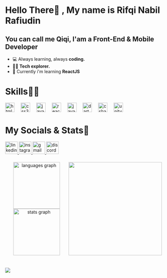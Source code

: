 Hello There👋 , My name is Rifqi Nabil Rafiudin
====================================================================================================================================================

You can call me Qiqi, I'am a Front-End & Mobile Developer
---------------------------------------------------------

<ul>
  <li>💻 Always learning, always <strong>coding.</strong></li>
  <li>👨‍⚖️ <strong>Tech explorer.</strong></li>
  <li>🤔 Currently i'm learning <strong> ReactJS </strong></li>
</ul>

<p align="left"></p>


###

# Skills🧑‍💻

<div align="left">
  <img src="https://cdn.jsdelivr.net/gh/devicons/devicon/icons/html5/html5-original.svg" height="30" alt="html5 logo"  />
  <img width="12" />
  <img src="https://cdn.jsdelivr.net/gh/devicons/devicon/icons/css3/css3-original.svg" height="30" alt="css3 logo"  />
  <img width="12" />
  <img src="https://cdn.jsdelivr.net/gh/devicons/devicon/icons/javascript/javascript-original.svg" height="30" alt="javascript logo"  />
  <img width="12" />
  <img src="https://cdn.jsdelivr.net/gh/devicons/devicon/icons/react/react-original.svg" height="30" alt="react logo"  />
  <img width="12" />
  <img src="https://cdn.jsdelivr.net/gh/devicons/devicon/icons/java/java-original.svg" height="30" alt="java logo"  />
  <img width="12" />
  <img src="https://cdn.jsdelivr.net/gh/devicons/devicon/icons/dart/dart-original.svg" height="30" alt="dart logo"  />
  <img width="12" />
  <img src="https://cdn.jsdelivr.net/gh/devicons/devicon/icons/csharp/csharp-original.svg" height="30" alt="csharp logo"  />
  <img width="12" />
  <img src="https://cdn.jsdelivr.net/gh/devicons/devicon/icons/unity/unity-original.svg" height="30" alt="unity logo"  />
</div>

###

# My Socials & Stats🦸

<div align="left">
  <a href="https://www.linkedin.com/in/rifqi-nabil-rafiudin-b2b579296/" target="_blank">
    <img src="https://img.shields.io/static/v1?message=LinkedIn&logo=linkedin&label=&color=0077B5&logoColor=white&labelColor=&style=flat" height="40" alt="linkedin logo"  />
  </a>
  <a href="https://www.instagram.com/its_rifqi/" target="_blank">
    <img src="https://img.shields.io/static/v1?message=Instagram&logo=instagram&label=&color=E4405F&logoColor=white&labelColor=&style=flat" height="40" alt="instagram logo"  />
  </a>
  <a href="mailto:rifqinabil378@gmail.com" target="_blank">
    <img src="https://img.shields.io/static/v1?message=Gmail&logo=gmail&label=&color=D14836&logoColor=white&labelColor=&style=flat" height="40" alt="gmail logo"  />
  </a>
  <a href="https://discordapp.com/users/784600531037454348" target="_blank">
    <img src="https://img.shields.io/static/v1?message=Discord&logo=discord&label=&color=7289DA&logoColor=white&labelColor=&style=flat" height="40" alt="discord logo"  />
  </a>
</div>

###

<img align="right" height="300" src="https://media.tenor.com/y2JXkY1pXkwAAAAM/cat-computer.gif"  />

###

<div align="center">
  <img src="https://github-readme-stats.vercel.app/api/top-langs?username=Rifqiww&locale=en&hide_title=false&layout=compact&card_width=320&langs_count=10&theme=codeSTACKr&hide_border=false" height="150" alt="languages graph"  />
  <img src="https://github-readme-stats.vercel.app/api?username=Rifqiww&hide_title=false&hide_rank=false&show_icons=true&include_all_commits=true&count_private=true&disable_animations=false&theme=codeSTACKr&locale=en&hide_border=false" height="150" alt="stats graph"  />
</div>

###

<br clear="both">

<img align="left" src="https://visitor-badge.laobi.icu/badge?page_id=Rifqiww.Rifqiww&left_color=firebrick&right_color=darkgoldenrod&left_text=Viewers"  />

###
